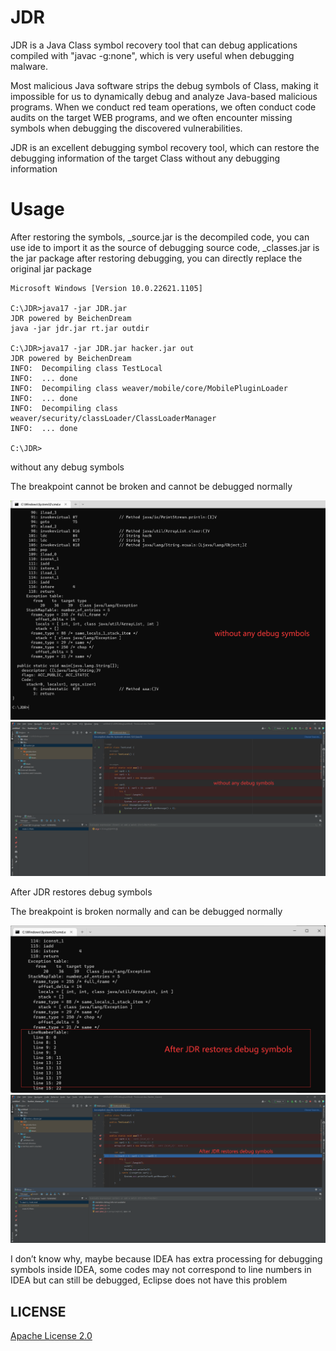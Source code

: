 # JDR

JDR is a Java Class symbol recovery tool that can debug applications compiled with "javac -g:none", which is very useful when debugging malware.


Most malicious Java software strips the debug symbols of Class, making it impossible for us to dynamically debug and analyze Java-based malicious programs. When we conduct red team operations, we often conduct code audits on the target WEB programs, and we often encounter missing symbols when debugging the discovered vulnerabilities.


JDR is an excellent debugging symbol recovery tool, which can restore the debugging information of the target Class without any debugging information



# Usage

After restoring the symbols, _source.jar is the decompiled code, you can use ide to import it as the source of debugging source code, _classes.jar is the jar package after restoring debugging, you can directly replace the original jar package

```
Microsoft Windows [Version 10.0.22621.1105]

C:\JDR>java17 -jar JDR.jar
JDR powered by BeichenDream
java -jar jdr.jar rt.jar outdir

C:\JDR>java17 -jar JDR.jar hacker.jar out
JDR powered by BeichenDream
INFO:  Decompiling class TestLocal
INFO:  ... done
INFO:  Decompiling class weaver/mobile/core/MobilePluginLoader
INFO:  ... done
INFO:  Decompiling class weaver/security/classLoader/ClassLoaderManager
INFO:  ... done

C:\JDR>
```

without any debug symbols

The breakpoint cannot be broken and cannot be debugged normally

![](images/1.png)
![](images/2.png)

After JDR restores debug symbols

The breakpoint is broken normally and can be debugged normally

![](images/3.png)
![](images/4.png)


I don’t know why, maybe because IDEA has extra processing for debugging symbols inside IDEA, some codes may not correspond to line numbers in IDEA but can still be debugged, Eclipse does not have this problem

## LICENSE

[Apache License 2.0](/LICENSE) 